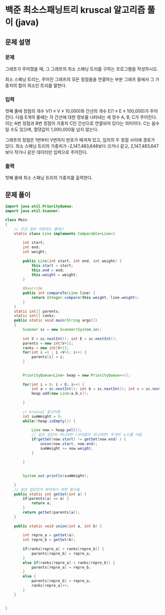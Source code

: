 # 백준 최소스패닝트리 kruscal 알고리즘 풀이 (java)



## 문제 설명

### 문제

그래프가 주어졌을 때, 그 그래프의 최소 스패닝 트리를 구하는 프로그램을 작성하시오.

최소 스패닝 트리는, 주어진 그래프의 모든 정점들을 연결하는 부분 그래프 중에서 그 가중치의 합이 최소인 트리를 말한다.

### 입력

첫째 줄에 정점의 개수 V(1 ≤ V ≤ 10,000)와 간선의 개수 E(1 ≤ E ≤ 100,000)가 주어진다. 다음 E개의 줄에는 각 간선에 대한 정보를 나타내는 세 정수 A, B, C가 주어진다. 이는 A번 정점과 B번 정점이 가중치 C인 간선으로 연결되어 있다는 의미이다. C는 음수일 수도 있으며, 절댓값이 1,000,000을 넘지 않는다.

그래프의 정점은 1번부터 V번까지 번호가 매겨져 있고, 임의의 두 정점 사이에 경로가 있다. 최소 스패닝 트리의 가중치가 -2,147,483,648보다 크거나 같고, 2,147,483,647보다 작거나 같은 데이터만 입력으로 주어진다.

### 출력

첫째 줄에 최소 스패닝 트리의 가중치를 출력한다.



## 문제 풀이

```java
import java.util.PriorityQueue;
import java.util.Scanner;

class Main
{
    // 간선 정보 저장하는 클래스
	static class Line implements Comparable<Line>{
		
		int start;
		int end;
		int weight;
		
		public Line(int start, int end, int weight) {
			this.start = start;
			this.end = end;
			this.weight = weight;
		}
		
		@Override
		public int compareTo(Line line) {
			return Integer.compare(this.weight, line.weight);
		}
	}
	static int[] parents;
	static int[] ranks;
	public static void main(String args[])
	{
		Scanner sc = new Scanner(System.in);
			
		int V = sc.nextInt(); int E = sc.nextInt();
		parents = new int[V+1];
		ranks = new int[V+1];
		for(int i =1 ; i <V+1; i++) {
			parents[i] = i;
		}
		
		
		PriorityQueue<Line> heap = new PriorityQueue<>();
		
		for(int i = 0; i < E; i++) {
			int a = sc.nextInt(); int b = sc.nextInt(); int c = sc.nextInt();
			heap.add(new Line(a,b,c));
			
		}
		
        // kruscal 알고리즘
		int sumWeight = 0;
		while(!heap.isEmpty()) {
			
			Line now = heap.poll();
            // 같은 집단이 아니라면 (사이클이 아니라면) 두개의 노드를 이음
			if(getSet(now.start) != getSet(now.end) ) {
				union(now.start, now.end);
				sumWeight += now.weight;
			}
			
		}
		
		
		System.out.println(sumWeight);
			
	}
    // 같은 집단인지 파악하기 위한 함수들
	public static int getSet(int a) {
		if(parents[a] == a) {
			return a;
		}
		return getSet(parents[a]);
	}
	
	public static void union(int a, int b) {
		
		int repre_a = getSet(a);
		int repre_b = getSet(b);
		
		if(ranks[repre_a] > ranks[repre_b]) {
			parents[repre_b] = repre_a;
		}
		else if(ranks[repre_a] < ranks[repre_b]) {
			parents[repre_a] = repre_b;
		}
		else {
			parents[repre_b] = repre_a;
			ranks[repre_a]++;
		}
	}
	
	
}
```

